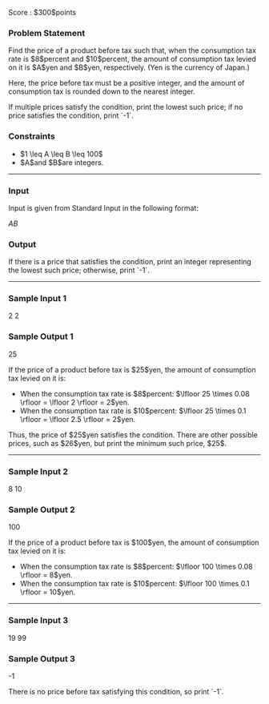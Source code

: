 
<div>

<span>

<span>

<p>
Score : $300$points
</p>

<div>

<section>

### **Problem Statement**

<p>
Find the price of a product before tax such that, when the consumption tax rate is $8$percent and $10$percent, the amount of consumption tax levied on it is $A$yen and $B$yen, respectively. (Yen is the currency of Japan.)
</p>

<p>
Here, the price before tax must be a positive integer, and the amount of consumption tax is rounded down to the nearest integer.
</p>

<p>
If multiple prices satisfy the condition, print the lowest such price; if no price satisfies the condition, print `-1`.
</p>

</section>

</div>

<div>

<section>

### **Constraints**

<ul>

<li>
$1 \leq A \leq B \leq 100$
</li>

<li>
$A$and $B$are integers.
</li>

</ul>

</section>

</div>

---

<div>

<div>

<section>

### **Input**

<p>
Input is given from Standard Input in the following format:
</p>

<div>

$A$$B$
</div>

</section>

</div>

<div>

<section>

### **Output**

<p>
If there is a price that satisfies the condition, print an integer representing the lowest such price; otherwise, print `-1`.
</p>

</section>

</div>

</div>

---

<div>

<section>

### **Sample Input 1**

<div>

2 2

</div>

</section>

</div>

<div>

<section>

### **Sample Output 1**

<div>

25

</div>

<p>
If the price of a product before tax is $25$yen, the amount of consumption tax levied on it is:
</p>

<ul>

<li>
When the consumption tax rate is $8$percent: $\lfloor 25 \times 0.08 \rfloor = \lfloor 2 \rfloor = 2$yen.
</li>

<li>
When the consumption tax rate is $10$percent: $\lfloor 25 \times 0.1 \rfloor = \lfloor 2.5 \rfloor = 2$yen.
</li>

</ul>

<p>
Thus, the price of $25$yen satisfies the condition. There are other possible prices, such as $26$yen, but print the minimum such price, $25$.
</p>

</section>

</div>

---

<div>

<section>

### **Sample Input 2**

<div>

8 10

</div>

</section>

</div>

<div>

<section>

### **Sample Output 2**

<div>

100

</div>

<p>
If the price of a product before tax is $100$yen, the amount of consumption tax levied on it is:
</p>

<ul>

<li>
When the consumption tax rate is $8$percent: $\lfloor 100 \times 0.08 \rfloor = 8$yen.
</li>

<li>
When the consumption tax rate is $10$percent: $\lfloor 100 \times 0.1 \rfloor = 10$yen.
</li>

</ul>

</section>

</div>

---

<div>

<section>

### **Sample Input 3**

<div>

19 99

</div>

</section>

</div>

<div>

<section>

### **Sample Output 3**

<div>

-1

</div>

<p>
There is no price before tax satisfying this condition, so print `-1`.
</p>

</section>

</div>

</span>

</span>

</div>
